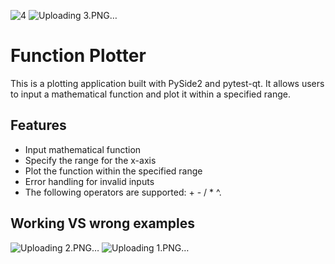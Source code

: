 ![4](https://github.com/mohamedmm9/sw_task_plot_function/assets/76888049/5f199f6d-3f96-4bf2-8f4f-d23b091f2cf4)
![Uploading 3.PNG…]()
# Function Plotter

This is a plotting application built with PySide2 and pytest-qt. It allows users to input a mathematical function and plot it within a specified range.

## Features

- Input mathematical function
- Specify the range for the x-axis
- Plot the function within the specified range
- Error handling for invalid inputs
- The following operators are supported: + - / * ^.

## Working VS wrong examples

![Uploading 2.PNG…]()
![Uploading 1.PNG…]()

